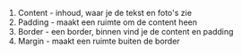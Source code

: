 1. Content - inhoud, waar je de tekst en foto's zie
2. Padding - maakt een ruimte om de content heen
3. Border - een border, binnen vind je de content en padding
4. Margin - maakt een ruimte buiten de border
